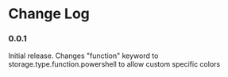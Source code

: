 # Change Log

### 0.0.1

Initial release. Changes "function" keyword to storage.type.function.powershell to allow custom specific colors